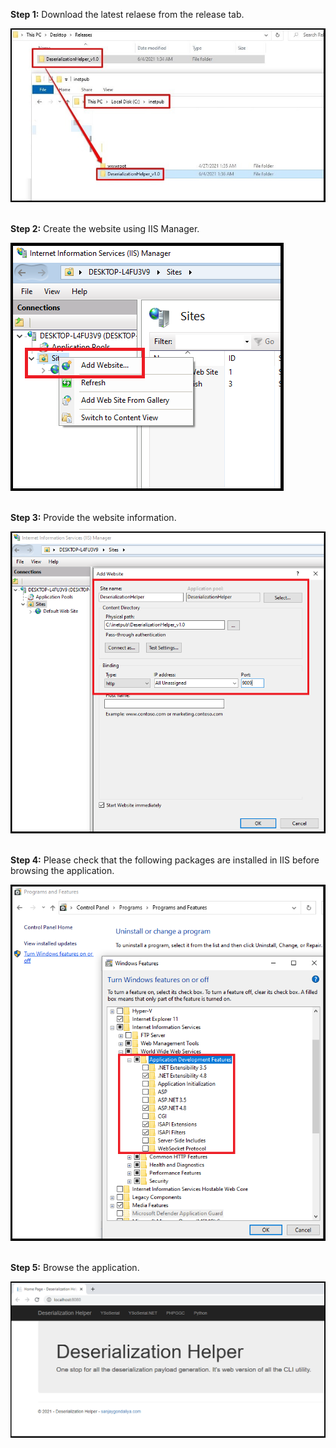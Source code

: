 **Step 1:** Download the latest relaese from the release tab.<br/>

![Usage](Deployment/1.jpg)
<br/><br/>

**Step 2:** Create the website using IIS Manager.<br/>

![Usage](Deployment/2.png)
<br/><br/>

**Step 3:** Provide the website information.<br/>

![Usage](Deployment/3.png)
<br/><br/>

**Step 4:** Please check that the following packages are installed in IIS before browsing the application.

![Usage](Deployment/4.png)
<br/><br/>

**Step 5:** Browse the application.<br/>

![Usage](Deployment/5.png)


